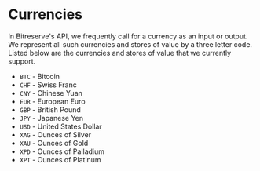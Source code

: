 # Currencies

In Bitreserve's API, we frequently call for a currency as an input or output. We represent all such currencies and stores of value by a three letter code. Listed below are the currencies and stores of value that we currently support.

* `BTC` - Bitcoin
* `CHF` - Swiss Franc
* `CNY` - Chinese Yuan
* `EUR` - European Euro
* `GBP` - British Pound
* `JPY` - Japanese Yen
* `USD` - United States Dollar
* `XAG` - Ounces of Silver
* `XAU` - Ounces of Gold
* `XPD` - Ounces of Palladium
* `XPT` - Ounces of Platinum
